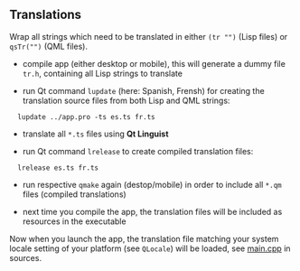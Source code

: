 
Translations
------------

Wrap all strings which need to be translated in either `(tr "")` (Lisp files)
or `qsTr("")` (QML files).

* compile app (either desktop or mobile), this will generate a dummy file
  `tr.h`, containing all Lisp strings to translate

* run Qt command `lupdate` (here: Spanish, Frensh) for creating the translation
  source files from both Lisp and QML strings:
```
  lupdate ../app.pro -ts es.ts fr.ts
```
* translate all `*.ts` files using **Qt Linguist**

* run Qt command `lrelease` to create compiled translation files:
```
  lrelease es.ts fr.ts
```
* run respective `qmake` again (destop/mobile) in order to include all `*.qm`
  files (compiled translations)

* next time you compile the app, the translation files will be included as
  resources in the executable

Now when you launch the app, the translation file matching your system locale
setting of your platform (see `QLocale`) will be loaded, see
[main.cpp](`../../../src/cpp/main.cpp`) in sources.
